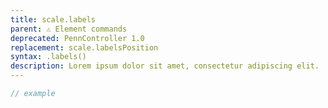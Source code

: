 ```yaml
---
title: scale.labels
parent: ⚠ Element commands
deprecated: PennController 1.0
replacement: scale.labelsPosition
syntax: .labels()
description: Lorem ipsum dolor sit amet, consectetur adipiscing elit.
---
```


```javascript
// example
```
